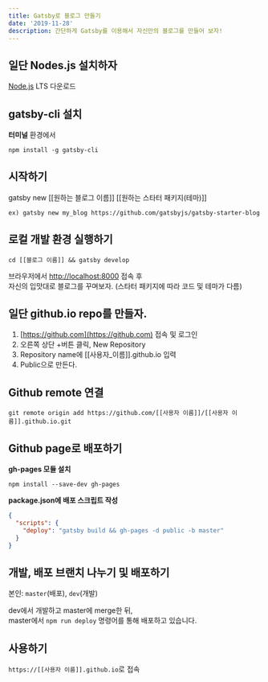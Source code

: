 ```yaml
---
title: Gatsby로 블로그 만들기
date: '2019-11-28'
description: 간단하게 Gatsby를 이용해서 자신만의 블로그를 만들어 보자!
---
```


## 일단 Nodes.js 설치하자

[Node.js](https://nodejs.org/ko/) LTS 다운로드

## gatsby-cli 설치

**터미널** 환경에서

```Shell
npm install -g gatsby-cli
```

## 시작하기

gatsby new [[원하는 블로그 이름]] [[원하는 스타터 패키지(테마)]]

```Shell
ex) gatsby new my_blog https://github.com/gatsbyjs/gatsby-starter-blog
```

## 로컬 개발 환경 실행하기

```Shell
cd [[블로그 이름]] && gatsby develop
```

브라우저에서 [http://localhost:8000](http://localhost:8000) 접속 후  
자신의 입맛대로 블로그를 꾸며보자. (스타터 패키지에 따라 코드 및 테마가 다름)

## 일단 github.io repo를 만들자.

1. [https://github.com](https://github.com) 접속 및 로그인
2. 오른쪽 상단 +버튼 클릭, New Repository
3. Repository name에 [[사용자_이름]].github.io 입력
4. Public으로 만든다.

## Github remote 연결

```Shell
git remote origin add https://github.com/[[사용자 이름]]/[[사용자 이름]].github.io.git
```

## Github page로 배포하기

**gh-pages 모듈 설치**

```Shell
npm install --save-dev gh-pages
```

**package.json에 배포 스크립트 작성**

```JSON
{
  "scripts": {
    "deploy": "gatsby build && gh-pages -d public -b master"
  }
}
```

## 개발, 배포 브랜치 나누기 및 배포하기

본인: `master`(배포), `dev`(개발)

dev에서 개발하고 master에 merge한 뒤,  
master에서 `npm run deploy` 명령어를 통해 배포하고 있습니다.

## 사용하기

`https://[[사용자 이름]].github.io`로 접속

